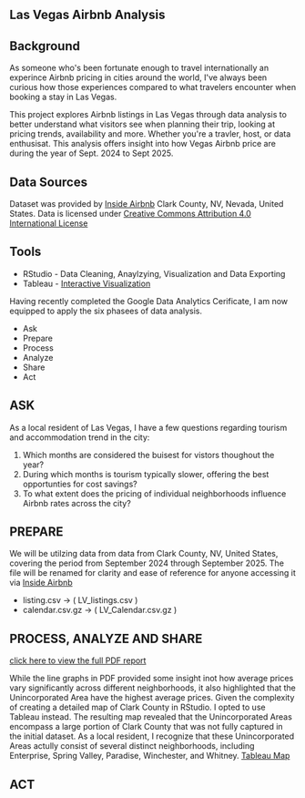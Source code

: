 ## Las Vegas Airbnb Analysis

## Background
As someone who's been fortunate enough to travel internationally an experince Airbnb pricing in cities around the world, I've always been curious how those experiences compared to what travelers encounter when booking a stay in Las Vegas. 

This project explores Airbnb listings in Las Vegas through data analysis to better understand what visitors see when planning their trip, looking at pricing trends, availability and more. Whether you're a travler, host, or data enthusisat. This analysis offers insight into how Vegas Airbnb price are during the year of Sept. 2024 to Sept 2025.

## Data Sources
Dataset was provided by [Inside Airbnb](https://insideairbnb.com/get-the-data/) Clark County, NV, Nevada, United States. Data is licensed under [Creative Commons Attribution 4.0 International License](https://creativecommons.org/licenses/by/4.0/)

## Tools
- RStudio - Data Cleaning, Anaylzying, Visualization and Data Exporting
- Tableau - [Interactive Visualization](https://public.tableau.com/app/profile/marcos.paredes/viz/Tableau_LV_Airbnb_Analysis/Sheet1?publish=yes&showOnboarding=true)




Having recently completed the Google Data Analytics Cerificate, I am now equipped to apply the six phasees of data analysis.
  - Ask
  - Prepare
  - Process
  - Analyze
  - Share
  - Act


## ASK
As a local resident of Las Vegas, I have a few questions regarding tourism and accommodation trend in the city:

1. Which months are considered the buisest for vistors thoughout the year?
2. During which months is tourism typically slower, offering the best opportunties for cost savings?
3. To what extent does the pricing of individual neighborhoods influence Airbnb rates across the city?


## PREPARE

We will be utilzing data from data from Clark County, NV, United States, covering the period from September 2024 through September 2025. The file will be renamed for clarity and ease of reference for anyone accessing it via [Inside Airbnb](https://insideairbnb.com/get-the-data/)

- listing.csv     -> ( LV_listings.csv )
- calendar.csv.gz -> ( LV_Calendar.csv.gz )


## PROCESS, ANALYZE AND SHARE
[click here to view the full PDF report](https://github.com/Yeska702/LV_Airbnb_Analysis/blob/main/Las%20Vegas%20Airbnb%20Data%20Analysis%20final%20Version.pdf)

While the line graphs in PDF provided some insight inot how average prices vary significantly across different neighborhoods, it also highlighted that the Unincorporated Area have the highest average prices. Given the complexity of creating a detailed map of Clark County in RStudio. I opted to use Tableau instead. The resulting map revealed that the Unincorporated Areas encompass a large portion of Clark County that was not fully captured in the initial dataset. As a local resident, I recognize that these Unincorporated Areas actully consist of several distinct neighborhoods, including Enterprise, Spring Valley, Paradise, Winchester, and Whitney. [Tableau Map](https://public.tableau.com/app/profile/marcos.paredes/viz/Tableau_LV_Airbnb_Analysis/Sheet1?publish=yes&showOnboarding=true)


## ACT
